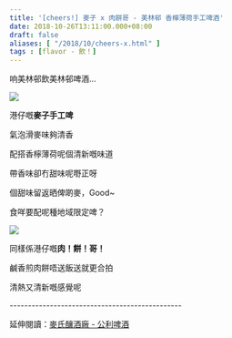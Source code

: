 ```yaml
---
title: '[cheers!] 麥子 x 肉餅哥 - 美林邨 香檸薄荷手工啤酒'
date: 2018-10-26T13:11:00.000+08:00
draft: false
aliases: [ "/2018/10/cheers-x.html" ]
tags : [flavor - 飲！]
---
```


响美林邨飲美林邨啤酒…  

![](/images/maksbeermeilam.jpg)

港仔嘅**麥子手工啤**

氣泡滑麥味夠清香

配搭香檸薄荷呢個清新嘅味道

帶香味卻冇甜味呢嘢正呀

個甜味留返晒俾啲麥，Good~

食咩要配呢種地域限定啤？

![](/images/meatpiegor.jpg)

同樣係港仔嘅**肉！餅！哥！**

鹹香煎肉餅唔送飯送就更合拍

清熱又清新嘅感覺呢   

  
  
\-----------------------------------------------  
  
延伸閱讀：[麥氏釀酒廠 - 公利啤酒](https://www.hidie.net/2017/11/cheers.html)